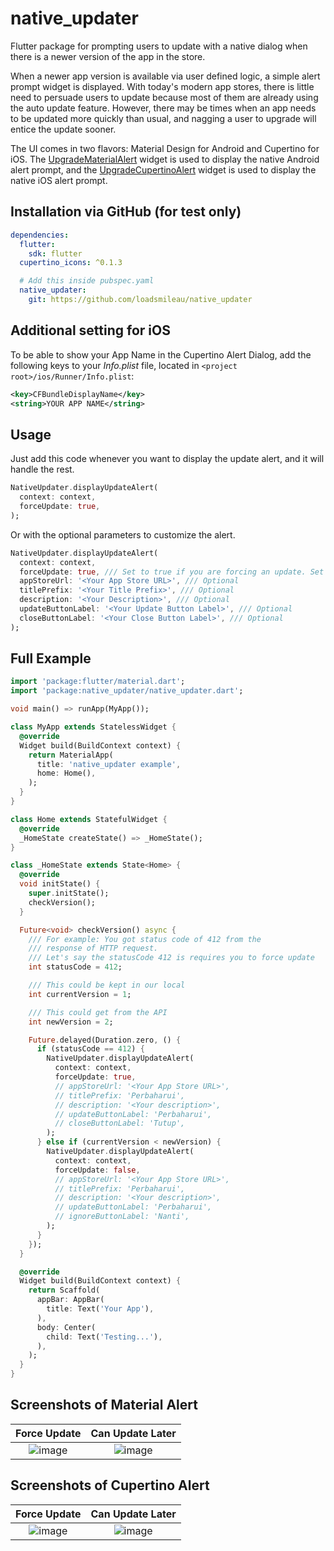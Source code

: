 # native_updater

Flutter package for prompting users to update with a native dialog when there is a newer version of the app in the store.

When a newer app version is available via user defined logic, a simple alert prompt widget is displayed. With today's modern app stores, there is little need to persuade users to update because most of them are already using the auto update feature. However, there may be times when an app needs to be updated more quickly than usual, and nagging a user to upgrade will entice the update sooner.

The UI comes in two flavors: Material Design for Android and Cupertino for iOS. The [UpgradeMaterialAlert](#material-alert-example) widget is used to display the
native Android alert prompt, and the [UpgradeCupertinoAlert](#cupertino-alert-example) widget is used to display the native iOS alert prompt.

## Installation via GitHub (for test only)

```yaml
dependencies:
  flutter:
    sdk: flutter
  cupertino_icons: ^0.1.3

  # Add this inside pubspec.yaml
  native_updater:
    git: https://github.com/loadsmileau/native_updater
```

## Additional setting for iOS

To be able to show your App Name in the Cupertino Alert Dialog, add the following keys to your _Info.plist_ file, located in `<project root>/ios/Runner/Info.plist`:

```xml
<key>CFBundleDisplayName</key>
<string>YOUR APP NAME</string>
```

## Usage

Just add this code whenever you want to display the update alert, and it will handle the rest.

```dart
NativeUpdater.displayUpdateAlert(
  context: context,
  forceUpdate: true,
);
```

Or with the optional parameters to customize the alert.

```dart
NativeUpdater.displayUpdateAlert(
  context: context,
  forceUpdate: true, /// Set to true if you are forcing an update. Set to false if you are giving an option to update later.
  appStoreUrl: '<Your App Store URL>', /// Optional
  titlePrefix: '<Your Title Prefix>', /// Optional
  description: '<Your Description>', /// Optional
  updateButtonLabel: '<Your Update Button Label>', /// Optional
  closeButtonLabel: '<Your Close Button Label>', /// Optional
);
```

## Full Example

```dart
import 'package:flutter/material.dart';
import 'package:native_updater/native_updater.dart';

void main() => runApp(MyApp());

class MyApp extends StatelessWidget {
  @override
  Widget build(BuildContext context) {
    return MaterialApp(
      title: 'native_updater example',
      home: Home(),
    );
  }
}

class Home extends StatefulWidget {
  @override
  _HomeState createState() => _HomeState();
}

class _HomeState extends State<Home> {
  @override
  void initState() {
    super.initState();
    checkVersion();
  }

  Future<void> checkVersion() async {
    /// For example: You got status code of 412 from the
    /// response of HTTP request.
    /// Let's say the statusCode 412 is requires you to force update
    int statusCode = 412;

    /// This could be kept in our local
    int currentVersion = 1;

    /// This could get from the API
    int newVersion = 2;

    Future.delayed(Duration.zero, () {
      if (statusCode == 412) {
        NativeUpdater.displayUpdateAlert(
          context: context,
          forceUpdate: true,
          // appStoreUrl: '<Your App Store URL>',
          // titlePrefix: 'Perbaharui',
          // description: '<Your description>',
          // updateButtonLabel: 'Perbaharui',
          // closeButtonLabel: 'Tutup',
        );
      } else if (currentVersion < newVersion) {
        NativeUpdater.displayUpdateAlert(
          context: context,
          forceUpdate: false,
          // appStoreUrl: '<Your App Store URL>',
          // titlePrefix: 'Perbaharui',
          // description: '<Your description>',
          // updateButtonLabel: 'Perbaharui',
          // ignoreButtonLabel: 'Nanti',
        );
      }
    });
  }

  @override
  Widget build(BuildContext context) {
    return Scaffold(
      appBar: AppBar(
        title: Text('Your App'),
      ),
      body: Center(
        child: Text('Testing...'),
      ),
    );
  }
}
```

## Screenshots of Material Alert

|                 Force Update                 |               Can Update Later               |
| :------------------------------------------: | :------------------------------------------: |
| ![image](screenshots/material_example_1.png) | ![image](screenshots/material_example_2.png) |

## Screenshots of Cupertino Alert

|                 Force Update                  |               Can Update Later                |
| :-------------------------------------------: | :-------------------------------------------: |
| ![image](screenshots/cupertino_example_1.png) | ![image](screenshots/cupertino_example_2.png) |
